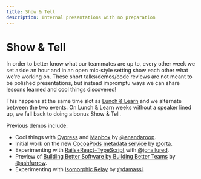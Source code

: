 ```yaml
---
title: Show & Tell
description: Internal presentations with no preparation
---
```


# Show & Tell

In order to better know what our teammates are up to, every other week we set
aside an hour and in an open mic-style setting show each other what we're
working on. These short talks/demos/code reviews are not meant to be polished
presentations, but instead impromptu ways we can share lessons learned and cool
things discovered!

This happens at the same time slot as [Lunch & Learn](lunch-and-learn.md) and we
alternate between the two events. On Lunch & Learn weeks without a speaker lined
up, we fall back to doing a bonus Show & Tell.

Previous demos include:

- Cool things with [Cypress](https://www.cypress.io) and [Mapbox](https://www.mapbox.com) by [@anandaroop][roop].
- Initial work on the new [CocoaPods metadata service](https://github.com/CocoaPods/cocoapods-metadata-service) by [@orta][orta].
- Experimenting with [Rails+React+TypeScript](https://github.com/jonallured/update_queue) with [@jonallured][jon].
- Preview of [Building Better Software by Building Better Teams](https://appdevcon.nl/session/building-better-software-by-building-better-teams/) by [@ashfurrow][ash].
- Experimenting with [Isomorphic Relay](https://github.com/damassi/isomorphic-relay-app) by [@damassi][chris].

[orta]: https://github.com/orta
[roop]: https://github.com/anandaroop
[chris]: https://github.com/damassi
[jon]: https://github.com/jonallured
[ash]: https://github.com/ashfurrow
